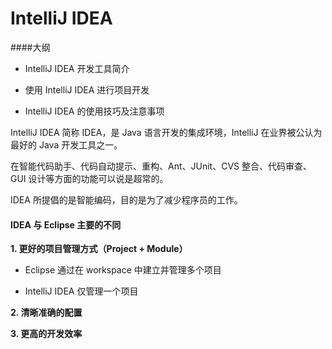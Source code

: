 # IntelliJ IDEA

####大纲

- IntelliJ IDEA 开发工具简介

- 使用 IntelliJ IDEA 进行项目开发

- IntelliJ IDEA 的使用技巧及注意事项

IntelliJ IDEA 简称 IDEA，是 Java 语言开发的集成环境，IntelliJ 在业界被公认为最好的 Java 开发工具之一。

在智能代码助手、代码自动提示、重构、Ant、JUnit、CVS 整合、代码审查、GUI 设计等方面的功能可以说是超常的。

IDEA 所提倡的是智能编码，目的是为了减少程序员的工作。



#### IDEA 与 Eclipse 主要的不同

**1. 更好的项目管理方式（Project + Module）**

- Eclipse 通过在 workspace 中建立并管理多个项目

- IntelliJ IDEA 仅管理一个项目

**2. 清晰准确的配置**

**3. 更高的开发效率**

